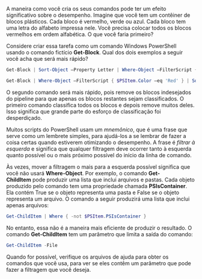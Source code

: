 A maneira como você cria os seus comandos pode ter um efeito significativo sobre o desempenho. Imagine que você tem um contêiner de blocos plásticos. Cada bloco é vermelho, verde ou azul. Cada bloco tem uma letra do alfabeto impressa nele. Você precisa colocar todos os blocos vermelhos em ordem alfabética. O que você faria primeiro?

Considere criar essa tarefa como um comando Windows PowerShell usando o comando fictício **Get-Block**. Qual dos dois exemplos a seguir você acha que será mais rápido?

```powershell
Get-Block | Sort-Object –Property Letter | Where-Object –FilterScript { $PSItem.Color –eq 'Red' }

Get-Block | Where-Object –FilterScript { $PSItem.Color –eq 'Red' } | Sort-Object –Property Letter
```

O segundo comando será mais rápido, pois remove os blocos indesejados do pipeline para que apenas os blocos restantes sejam classificados. O primeiro comando classifica todos os blocos e depois remove muitos deles. Isso significa que grande parte do esforço de classificação foi desperdiçado.

Muitos scripts do PowerShell usam um _mnemônico_, que é uma frase que serve como um lembrete simples, para ajudá-los a se lembrar de fazer a coisa certas quando estiverem otimizando o desempenho. A frase é _filtrar à esquerda_ e significa que qualquer filtragem deve ocorrer tanto à esquerda quanto possível ou o mais próximo possível do início da linha de comando.

Às vezes, mover a filtragem o mais para a esquerda possível significa que você não usará **Where-Object**. Por exemplo, o comando **Get-ChildItem** pode produzir uma lista que inclui arquivos e pastas. Cada objeto produzido pelo comando tem uma propriedade chamada **PSIsContainer**. Ela contém True se o objeto representa uma pasta e False se o objeto representa um arquivo. O comando a seguir produzirá uma lista que inclui apenas arquivos:

```powershell
Get-ChildItem | Where { -not $PSItem.PSIsContainer }
```

No entanto, essa não é a maneira mais eficiente de produzir o resultado. O comando **Get-ChildItem** tem um parâmetro que limita a saída do comando:

```powershell
Get-ChildItem -File
```
Quando for possível, verifique os arquivos de ajuda para obter os comandos que você usa, para ver se eles contêm um parâmetro que pode fazer a filtragem que você deseja.
























